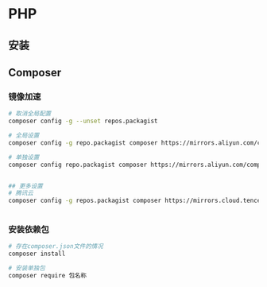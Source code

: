 # PHP

## 安装
























## Composer 

### 镜像加速

```bash
# 取消全局配置
composer config -g --unset repos.packagist

# 全局设置
composer config -g repo.packagist composer https://mirrors.aliyun.com/composer/

# 单独设置
composer config repo.packagist composer https://mirrors.aliyun.com/composer/


## 更多设置
# 腾讯云
composer config -g repos.packagist composer https://mirrors.cloud.tencent.com/composer/



```
### 安装依赖包
```bash
# 存在composer.json文件的情况
composer install

# 安装单独包
composer require 包名称

```

